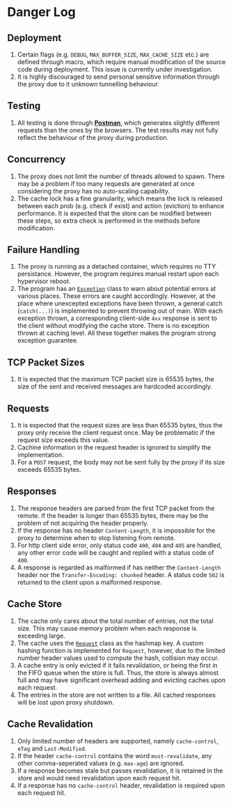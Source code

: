 # Danger Log

## Deployment
1. Certain flags (e.g. `DEBUG`, `MAX_BUFFER_SIZE`, `MAX_CACHE_SIZE` etc.) are defined through macro, which require manual modification of the source code during deployment. This issue is currently under investigation.
2. It is highly discouraged to send personal sensitive information through the proxy due to it unknown tunnelling behaviour. 

## Testing
1. All testing is done through [**Postman**](https://www.postman.com/), which generates slightly different requests than the ones by the browsers. The test results may not fully reflect the behaviour of the proxy during production. 

## Concurrency
1. The proxy does not limit the number of threads allowed to spawn. There may be a problem if too many requests are generated at once considering the proxy has no auto-scaling capability.
2. The cache lock has a fine granularity, which means the lock is released between each prob (e.g. check if exist) and action (eviction) to enhance performance. It is expected that the store can be modified between these steps, so extra check is performed in the methods before modification. 

## Failure Handling
1. The proxy is running as a detached container, which requires no TTY persistance. However, the program requires manual restart upon each hypervisor reboot. 
2. The program has an [`Exception`](src/exception.h) class to warn about potential errors at various places. These errors are caught accordingly. However, at the place where unexcepted exceptions have been thrown, a general catch (`catch(...)`) is implemented to prevent throwing out of main. With each exception thrown, a corresponding client-side `4xx` response is sent to the client without modifying the cache store. There is no exception thrown at caching level. All these together makes the program strong exception guarantee. 

## TCP Packet Sizes
1. It is expected that the maximum TCP packet size is 65535 bytes, the size of the sent and received messages are hardcoded accordingly. 

## Requests
1. It is expected that the request sizes are less than 65535 bytes, thus the proxy only receive the client request once. May be problematic if the request size exceeds this value. 
2. Cachine information in the request header is ignored to simplify the implementation. 
3. For a `POST` request, the body may not be sent fully by the proxy if its size exceeds 65535 bytes.  

## Responses
1. The response headers are parsed from the first TCP packet from the remote. If the header is longer than 65535 bytes, there may be the problem of not acquiring the header properly.
2. If the response has no header `Content-Length`, it is impossible for the proxy to determine when to stop listening from remote. 
3. For http client side error, only status code `400`, `404` and `405` are handled, any other error code will be caught and replied with a status code of `400`. 
4. A response is regarded as malformed if has neither the `Content-Length` header nor the `Transfer-Encoding: chunked` header. A status code `502` is returned to the client upon a malformed response.

## Cache Store
1. The cache only cares about the total number of entries, not the total size. This may cause memory problem when each response is exceeding large.
2. The cache uses the [`Request`](src/request.h) class as the hashmap key. A custom hashing function is implemented for `Request`, however, due to the limited number header values used to compute the hash, collision may occur. 
3. A cache entry is only evicted if it fails revalidation, or being the first in the FIFO queue when the store is full. Thus, the store is always almost full and may have significant overhead adding and evicting caches upon each request.
4. The entries in the store are not written to a file. All cached responses will be lost upon proxy shutdown.  

## Cache Revalidation
1. Only limited number of headers are supported, namely `cache-control`, `eTag` and `Last-Modified`.
2. If the header `cache-control` contains the word `must-revalidate`, any other comma-seperated values (e.g. `max-age`) are ignored. 
3. If a response becomes stale but passes revalidation, it is retained in the store and would need revalidation upon each request hit. 
4. If a response has no `cache-control` header, revalidation is required upon each request hit. 